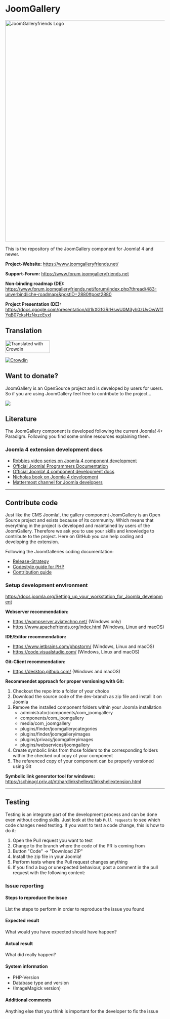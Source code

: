 # JoomGallery

<img src="https://www.joomgalleryfriends.net/images/modulbilder/logo-joomgalleryfriends.svg" width="700" title="JoomGalleryfriends Logo">

This is the repository of the JoomGallery component for Joomla! 4 and newer.

**Project-Website:**
https://www.joomgalleryfriends.net/

**Support-Forum:**
https://www.forum.joomgalleryfriends.net

**Non-binding roadmap (DE):**
https://www.forum.joomgalleryfriends.net/forum/index.php?thread/483-unverbindliche-roadmap/&postID=2880#post2880

**Project Presentation (DE):**
https://docs.google.com/presentation/d/1kXGfGRrHswU0M3yh0zUvOwW1fYqB07cksHzNxzcEyxI

## Translation

<a href="https://joomla.crowdin.com/joomgallery" rel="nofollow"><img style="width:140;height:40px" src="https://badges.crowdin.net/badge/dark/crowdin-on-light@2x.png" alt="Translated with Crowdin" /></a>

[![Crowdin](https://badges.crowdin.net/e/a74b79c0af70ca6f1c1e610704f1c44c/localized.svg)](https://joomla.crowdin.com/joomgallery)

## Want to donate?

JoomGallery is an OpenSource project and is developed by users for users. So if you are using JoomGallery feel free to contribute to the project...

[![](https://www.paypalobjects.com/en_US/i/btn/btn_donateCC_LG.gif)](https://www.paypal.com/cgi-bin/webscr?cmd=_s-xclick&hosted_button_id=2TBYDQ88VH4PW)

## Literature

The JoomGallery component is developed following the current Joomla! 4+ Paradigm. Following you find some online resources explaining them.

### Joomla 4 extension development docs
- [Robbies video series on Joomla 4 component development](https://www.youtube.com/playlist?list=PLzio09PZm6TuXGnu-ptpVb90Szkawy9IV)
- [Official Joomla! Programmers Documentation](https://manual.joomla.org/)
- [Official Joomla! 4 component development docs](https://docs.joomla.org/J4.x:Developing_an_MVC_Component/Introduction)
- [Nicholas book on Joomla 4 development](https://www.dionysopoulos.me/book.html)
- [Mattermost channel for Joomla developers](https://joomlacommunity.cloud.mattermost.com/main/channels/extension-development-room)

<hr>

## Contribute code

Just like the CMS Joomla!, the gallery component JoomGallery is an Open Source project and exists because of its community. Which means that everything in the project is developed and maintained by users of the JoomGallery.
Therefore we ask you to use your skills and knowledge to contribute to the project. Here on GitHub you can help coding and developing the extension.

Following the JoomGalleries coding documentation:

- [Release-Strategy](docs/Releasestrategy.md)
- [Codestyle guide for PHP](docs/Codestyleguide.md)
- [Contribution guide](/docs/Contribution.md)

### Setup development environment
https://docs.joomla.org/Setting_up_your_workstation_for_Joomla_development

**Webserver recommendation:**
- https://wampserver.aviatechno.net/ (Windows only)
- https://www.apachefriends.org/index.html (Windows, Linux and macOS)

**IDE/Editor recommendation:**
- https://www.jetbrains.com/phpstorm/ (Windows, Linux and macOS)
- https://code.visualstudio.com/ (Windows, Linux and macOS)

**Git-Client recommendation:**
- https://desktop.github.com/ (Windows and macOS)

**Recommendet approach for proper versioning with Git:**
1. Checkout the repo into a folder of your choice
2. Download the source code of the dev-branch as zip file and install it on Joomla
3. Remove the installed component folders within your Joomla installation
   - administrator/components/com_joomgallery
   - components/com_joomgallery
   - media/com_joomgallery
   - plugins/finder/joomgallerycategories
   - plugins/finder/joomgalleryimages
   - plugins/privacy/joomgalleryimages
   - plugins/webservices/joomgallery
4. Create symbolic links from those folders to the corresponding folders within the checked out copy of your component
5. The referenced copy of your component can be properly versioned using Git

**Symbolic link generator tool for windows:**
https://schinagl.priv.at/nt/hardlinkshellext/linkshellextension.html

<hr>

## Testing

Testing is an integrate part of the development process and can be done even without coding skills. Just look at the tab `Pull requests` to see which code changes need testing. If you want to test a code change, this is how to do it:

1. Open the Pull request you want to test
2. Change to the branch where the code of the PR is coming from
3. Button "Code" -> "Download ZIP"
4. Install the zip file in your Joomla!
5. Perform tests where the Pull request changes anything
6. If you find a bug or unexpected behaviour, post a comment in the pull request with the following content:

### Issue reporting

#### Steps to reproduce the issue
List the steps to perform in order to reproduce the issue you found
#### Expected result
What would you have expected should have happen?
#### Actual result
What did really happen?
#### System information
- PHP-Version
- Database type and version
- (ImageMagick version)
#### Additional comments
Anything else that you think is important for the developer to fix the issue
